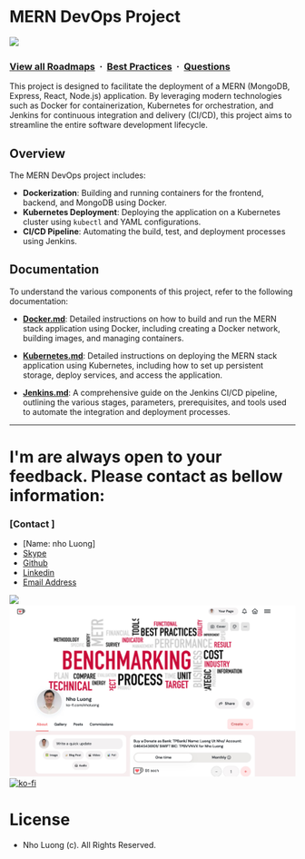# MERN DevOps Project

![](https://i.imgur.com/waxVImv.png)
### [View all Roadmaps](https://github.com/nholuongut/all-roadmaps) &nbsp;&middot;&nbsp; [Best Practices](https://github.com/nholuongut/all-roadmaps/blob/main/public/best-practices/) &nbsp;&middot;&nbsp; [Questions](https://www.linkedin.com/in/nholuong/)

This project is designed to facilitate the  deployment of a MERN (MongoDB, Express, React, Node.js) application. By leveraging modern technologies such as Docker for containerization, Kubernetes for orchestration, and Jenkins for continuous integration and delivery (CI/CD), this project aims to streamline the entire software development lifecycle.

## Overview

The MERN DevOps project includes:

- **Dockerization**: Building and running containers for the frontend, backend, and MongoDB using Docker.
- **Kubernetes Deployment**: Deploying the application on a Kubernetes cluster using `kubectl` and YAML configurations.
- **CI/CD Pipeline**: Automating the build, test, and deployment processes using Jenkins.

## Documentation

To understand the various components of this project, refer to the following documentation:

- **[Docker.md](./docs/Docker.md)**: Detailed instructions on how to build and run the MERN stack application using Docker, including creating a Docker network, building images, and managing containers.

- **[Kubernetes.md](./docs/Kubernetes.md)**: Detailed instructions on deploying the MERN stack application using Kubernetes, including how to set up persistent storage, deploy services, and access the application.

- **[Jenkins.md](./docs/Jenkins.md)**: A comprehensive guide on the Jenkins CI/CD pipeline, outlining the various stages, parameters, prerequisites, and tools used to automate the integration and deployment processes.
---

# I'm are always open to your feedback.  Please contact as bellow information:
### [Contact ]
* [Name: nho Luong]
* [Skype](luongutnho_skype)
* [Github](https://github.com/nholuongut/)
* [Linkedin](https://www.linkedin.com/in/nholuong/)
* [Email Address](luongutnho@hotmail.com)

![](https://i.imgur.com/waxVImv.png)
![](bitfield.png)
[![ko-fi](https://ko-fi.com/img/githubbutton_sm.svg)](https://ko-fi.com/nholuong)

# License
* Nho Luong (c). All Rights Reserved.
